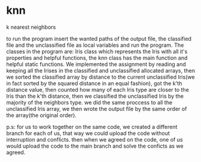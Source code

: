 # knn
k nearest neighbors

to run the program insert the wanted paths of the output file, the classified file and the unclassified file as local variables and run the program. The classes in the program are: Iris class which represents the Iris with all it's properties and helpful functions, the knn class has the main function and helpful static functions. We implemented the assignment by reading and keeping all the Irises in the classified and unclassified allocated arrays, then we sorted the classified array by distance to the current unclassified Iris(we in fact sorted by the squared distance in an equal fashion), got the k'th distance value, then counted how many of each Iris type are closer to the Iris than the k'th distance, then we classified the unclassified Iris by the majority of the neighbors type. we did the same proccess to all the unclassified Iris array, we then wrote the output file by the same order of the array(the original order).

p.s: for us to work together on the same code, we created a different branch for each of us, that way we could upload the code without interruption and conflicts. then when we agreed on the code, one of us would upload the code to the main branch and solve the conficts as we agreed.